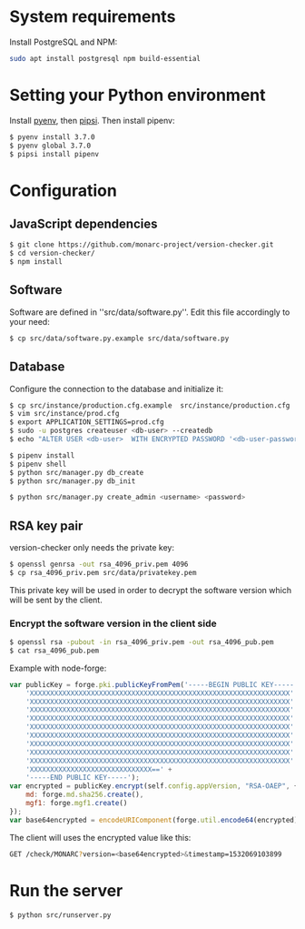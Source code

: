 # System requirements

Install PostgreSQL and NPM:

```bash
sudo apt install postgresql npm build-essential
```


# Setting your Python environment

Install [pyenv](https://github.com/pyenv/pyenv),
then [pipsi](https://github.com/mitsuhiko/pipsi).
Then install pipenv:


```bash
$ pyenv install 3.7.0
$ pyenv global 3.7.0
$ pipsi install pipenv
```


# Configuration

## JavaScript dependencies

```bash
$ git clone https://github.com/monarc-project/version-checker.git
$ cd version-checker/
$ npm install
```

## Software

Software are defined in ''src/data/software.py''. Edit this file accordingly
to your need:

```bash
$ cp src/data/software.py.example src/data/software.py
```

## Database

Configure the connection to the database and initialize it:

```bash
$ cp src/instance/production.cfg.example  src/instance/production.cfg
$ vim src/instance/prod.cfg
$ export APPLICATION_SETTINGS=prod.cfg
$ sudo -u postgres createuser <db-user> --createdb
$ echo "ALTER USER <db-user>  WITH ENCRYPTED PASSWORD '<db-user-password>';" | sudo -u postgres psq

$ pipenv install
$ pipenv shell
$ python src/manager.py db_create
$ python src/manager.py db_init

$ python src/manager.py create_admin <username> <password>
```

## RSA key pair

version-checker only needs the private key:

```bash
$ openssl genrsa -out rsa_4096_priv.pem 4096
$ cp rsa_4096_priv.pem src/data/privatekey.pem
```

This private key will be used in order to decrypt the software version which
will be sent by the client.

### Encrypt the software version in the client side

```bash
$ openssl rsa -pubout -in rsa_4096_priv.pem -out rsa_4096_pub.pem
$ cat rsa_4096_pub.pem
```

Example with node-forge:

```javascript
var publicKey = forge.pki.publicKeyFromPem('-----BEGIN PUBLIC KEY-----' +
    'XXXXXXXXXXXXXXXXXXXXXXXXXXXXXXXXXXXXXXXXXXXXXXXXXXXXXXXXXXXXXXXX' +
    'XXXXXXXXXXXXXXXXXXXXXXXXXXXXXXXXXXXXXXXXXXXXXXXXXXXXXXXXXXXXXXXX' +
    'XXXXXXXXXXXXXXXXXXXXXXXXXXXXXXXXXXXXXXXXXXXXXXXXXXXXXXXXXXXXXXXX' +
    'XXXXXXXXXXXXXXXXXXXXXXXXXXXXXXXXXXXXXXXXXXXXXXXXXXXXXXXXXXXXXXXX' +
    'XXXXXXXXXXXXXXXXXXXXXXXXXXXXXXXXXXXXXXXXXXXXXXXXXXXXXXXXXXXXXXXX' +
    'XXXXXXXXXXXXXXXXXXXXXXXXXXXXXXXXXXXXXXXXXXXXXXXXXXXXXXXXXXXXXXXX' +
    'XXXXXXXXXXXXXXXXXXXXXXXXXXXXXXXXXXXXXXXXXXXXXXXXXXXXXXXXXXXXXXXX' +
    'XXXXXXXXXXXXXXXXXXXXXXXXXXXXXXXXXXXXXXXXXXXXXXXXXXXXXXXXXXXXXXXX' +
    'XXXXXXXXXXXXXXXXXXXXXXXXXXXXXXXXXXXXXXXXXXXXXXXXXXXXXXXXXXXXXXXX' +
    'XXXXXXXXXXXXXXXXXXXXXXXXXXXXXX==' +
    '-----END PUBLIC KEY-----');
var encrypted = publicKey.encrypt(self.config.appVersion, "RSA-OAEP", {
    md: forge.md.sha256.create(),
    mgf1: forge.mgf1.create()
});
var base64encrypted = encodeURIComponent(forge.util.encode64(encrypted));
```

The client will uses the encrypted value like this:

```bash
GET /check/MONARC?version=<base64encrypted>&timestamp=1532069103899
```



# Run the server

```bash
$ python src/runserver.py
```
